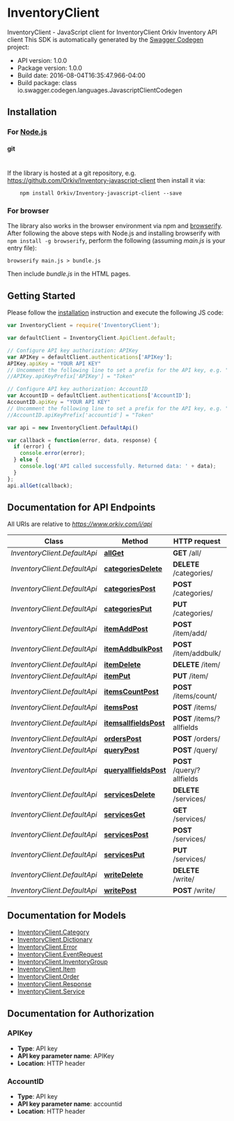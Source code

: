 # InventoryClient

InventoryClient - JavaScript client for InventoryClient
Orkiv Inventory API client 
This SDK is automatically generated by the [Swagger Codegen](https://github.com/swagger-api/swagger-codegen) project:

- API version: 1.0.0
- Package version: 1.0.0
- Build date: 2016-08-04T16:35:47.966-04:00
- Build package: class io.swagger.codegen.languages.JavascriptClientCodegen

## Installation

### For [Node.js](https://nodejs.org/)


#### git
#
If the library is hosted at a git repository, e.g.
https://github.com/Orkiv/Inventory-javascript-client
then install it via:

```shell
    npm install Orkiv/Inventory-javascript-client --save
```

### For browser

The library also works in the browser environment via npm and [browserify](http://browserify.org/). After following
the above steps with Node.js and installing browserify with `npm install -g browserify`,
perform the following (assuming *main.js* is your entry file):

```shell
browserify main.js > bundle.js
```

Then include *bundle.js* in the HTML pages.

## Getting Started

Please follow the [installation](#installation) instruction and execute the following JS code:

```javascript
var InventoryClient = require('InventoryClient');

var defaultClient = InventoryClient.ApiClient.default;

// Configure API key authorization: APIKey
var APIKey = defaultClient.authentications['APIKey'];
APIKey.apiKey = "YOUR API KEY"
// Uncomment the following line to set a prefix for the API key, e.g. "Token" (defaults to null)
//APIKey.apiKeyPrefix['APIKey'] = "Token"

// Configure API key authorization: AccountID
var AccountID = defaultClient.authentications['AccountID'];
AccountID.apiKey = "YOUR API KEY"
// Uncomment the following line to set a prefix for the API key, e.g. "Token" (defaults to null)
//AccountID.apiKeyPrefix['accountid'] = "Token"

var api = new InventoryClient.DefaultApi()

var callback = function(error, data, response) {
  if (error) {
    console.error(error);
  } else {
    console.log('API called successfully. Returned data: ' + data);
  }
};
api.allGet(callback);

```

## Documentation for API Endpoints

All URIs are relative to *https://www.orkiv.com/i/api*

Class | Method | HTTP request | Description
------------ | ------------- | ------------- | -------------
*InventoryClient.DefaultApi* | [**allGet**](docs/DefaultApi.md#allGet) | **GET** /all/ | 
*InventoryClient.DefaultApi* | [**categoriesDelete**](docs/DefaultApi.md#categoriesDelete) | **DELETE** /categories/ | 
*InventoryClient.DefaultApi* | [**categoriesPost**](docs/DefaultApi.md#categoriesPost) | **POST** /categories/ | 
*InventoryClient.DefaultApi* | [**categoriesPut**](docs/DefaultApi.md#categoriesPut) | **PUT** /categories/ | 
*InventoryClient.DefaultApi* | [**itemAddPost**](docs/DefaultApi.md#itemAddPost) | **POST** /item/add/ | 
*InventoryClient.DefaultApi* | [**itemAddbulkPost**](docs/DefaultApi.md#itemAddbulkPost) | **POST** /item/addbulk/ | 
*InventoryClient.DefaultApi* | [**itemDelete**](docs/DefaultApi.md#itemDelete) | **DELETE** /item/ | 
*InventoryClient.DefaultApi* | [**itemPut**](docs/DefaultApi.md#itemPut) | **PUT** /item/ | 
*InventoryClient.DefaultApi* | [**itemsCountPost**](docs/DefaultApi.md#itemsCountPost) | **POST** /items/count/ | 
*InventoryClient.DefaultApi* | [**itemsPost**](docs/DefaultApi.md#itemsPost) | **POST** /items/ | 
*InventoryClient.DefaultApi* | [**itemsallfieldsPost**](docs/DefaultApi.md#itemsallfieldsPost) | **POST** /items/?allfields | 
*InventoryClient.DefaultApi* | [**ordersPost**](docs/DefaultApi.md#ordersPost) | **POST** /orders/ | 
*InventoryClient.DefaultApi* | [**queryPost**](docs/DefaultApi.md#queryPost) | **POST** /query/ | 
*InventoryClient.DefaultApi* | [**queryallfieldsPost**](docs/DefaultApi.md#queryallfieldsPost) | **POST** /query/?allfields | 
*InventoryClient.DefaultApi* | [**servicesDelete**](docs/DefaultApi.md#servicesDelete) | **DELETE** /services/ | 
*InventoryClient.DefaultApi* | [**servicesGet**](docs/DefaultApi.md#servicesGet) | **GET** /services/ | 
*InventoryClient.DefaultApi* | [**servicesPost**](docs/DefaultApi.md#servicesPost) | **POST** /services/ | 
*InventoryClient.DefaultApi* | [**servicesPut**](docs/DefaultApi.md#servicesPut) | **PUT** /services/ | 
*InventoryClient.DefaultApi* | [**writeDelete**](docs/DefaultApi.md#writeDelete) | **DELETE** /write/ | 
*InventoryClient.DefaultApi* | [**writePost**](docs/DefaultApi.md#writePost) | **POST** /write/ | 


## Documentation for Models

 - [InventoryClient.Category](docs/Category.md)
 - [InventoryClient.Dictionary](docs/Dictionary.md)
 - [InventoryClient.Error](docs/Error.md)
 - [InventoryClient.EventRequest](docs/EventRequest.md)
 - [InventoryClient.InventoryGroup](docs/InventoryGroup.md)
 - [InventoryClient.Item](docs/Item.md)
 - [InventoryClient.Order](docs/Order.md)
 - [InventoryClient.Response](docs/Response.md)
 - [InventoryClient.Service](docs/Service.md)


## Documentation for Authorization


### APIKey

- **Type**: API key
- **API key parameter name**: APIKey
- **Location**: HTTP header

### AccountID

- **Type**: API key
- **API key parameter name**: accountid
- **Location**: HTTP header

